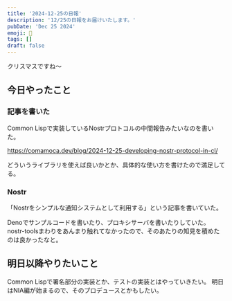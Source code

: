 ```yaml
---
title: '2024-12-25の日報'
description: '12/25の日報をお届けいたします。'
pubDate: 'Dec 25 2024'
emoji: 🦊
tags: []
draft: false
---
```


クリスマスですね〜

## 今日やったこと

### 記事を書いた

Common Lispで実装しているNostrプロトコルの中間報告みたいなのを書いた。

https://comamoca.dev/blog/2024-12-25-developing-nostr-protocol-in-cl/

どういうライブラリを使えば良いかとか、具体的な使い方を書けたので満足してる。

### Nostr

「Nostrをシンプルな通知システムとして利用する」という記事を書いていた。

Denoでサンプルコードを書いたり、プロキシサーバを書いたりしていた。
nostr-toolsまわりをあんまり触れてなかったので、そのあたりの知見を積めたのは良かったなと。

## 明日以降やりたいこと

Common Lispで署名部分の実装とか、テストの実装とはやっていきたい。
明日はNIA編が始まるので、そのプロデュースとかもしたい。
